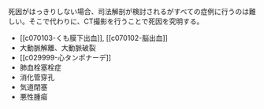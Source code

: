死因がはっきりしない場合、司法解剖が検討されるがすべての症例に行うのは難しい。そこで代わりに、CT撮影を行うことで死因を究明する。

- [[c070103-くも膜下出血]], [[c070102-脳出血]]
- 大動脈解離、大動脈破裂
- [[c029999-心タンポナーデ]]
- 肺血栓塞栓症
- 消化管穿孔
- 気道閉塞
- 悪性腫瘍